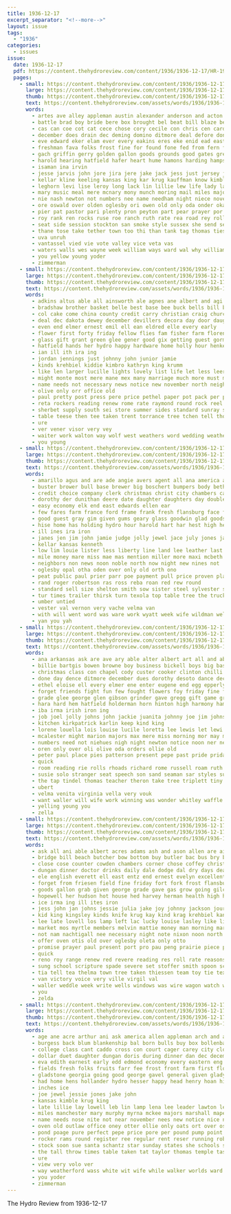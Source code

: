 ```yaml
---
title: 1936-12-17
excerpt_separator: "<!--more-->"
layout: issue
tags:
  - "1936"
categories:
  - issues
issue:
  date: 1936-12-17
  pdf: https://content.thehydroreview.com/content/1936/1936-12-17/HR-1936-12-17.pdf
  pages:
    - small: https://content.thehydroreview.com/content/1936/1936-12-17/small/HR-1936-12-17-01.jpg
      large: https://content.thehydroreview.com/content/1936/1936-12-17/large/HR-1936-12-17-01.jpg
      thumb: https://content.thehydroreview.com/content/1936/1936-12-17/thumbnails/HR-1936-12-17-01.jpg
      text: https://content.thehydroreview.com/assets/words/1936/1936-12-17/HR-1936-12-17-01.txt
      words:
        - artes ave alley appleman austin alexander anderson and acton ana are abe ale ago arendt ally ask apple amos ast alfred andy aris ard ares alois ach adkins age arbes all anis artie
        - battle brad boy bride bere box brought bel beat bill blaze bea bulls back bridegroom bank bir bean barber bruce bell bert breeding burg bonus bess beasley betsy been but barn bly bali bring beckett bros bread board blood bradley bassler best buyers bees barts begun bandy boland bester bare berger bik belle boling boner
        - cas can coe cot cat cece chose cory cecile con chris cen card chet cody cordingly curtis cake cha college cash caddo come city claus clase chee cox clinton candy claudette cream carda county cand cress cate carl counsel charles cover chan cording charlie cool colbert chandler course carnes cecil clarence cold car cabaniss comes chamber china cattle claude certain creek cope christmas cana cee church coffee
        - december does drain dec deming domino ditmore deal defore don door dinner dungan deed droste ditch den dunn dickey drought dewey doyle dara dart during driver dad day dein darnell davis days double dee dione davidson dach dan doing danger
        - eve edward eker elam ever every eakins eres eke enid ead east emilie ember else eik epler ella earl elbert emma ene egy eichel even ear edwards end
        - freshman fava folks frost fine for found fone fed from fern frome farmer fell fame fire favor florence former frank ferrill first farm fer fling funchess forget forner friends foote fink freeman fort far force free
        - gach griffin gerry golden gallon goods grounds good gates gregory guy gala going guide george gard gold graham garvey goes gilmore glidewell gregg gia guthrie green greeson given guess
        - harold hearing hatfield hafer heart hume hamons harding hampshire herd husband howard her high holiday hater hays hin how hamilton house hay hum heir him has hinckley hot hodgden hae henry hisler home harlin homestead hereford habit herman honor hazel hinton hie hope hammer held head haris had herbert hubert hydro
        - isaman ina irvin
        - jesse jarvis john jore jira jere jake jack jess just jersey junior
        - kellar kline keeling kansas king kar krug kauffman know kimble kiker
        - leghorn levi lise leroy long lack lin lillie lew life lady law living leo lloyd lottie lawn legal lovely lar lace lowell lasley like lewis large lief lia last lights lookeba lis lemon live lynch
        - mary music meal mere mcnary mony munch moring mail miles major marriage mies mur mone mer man mene morning mcanally mai may mae many momen ming men mal mcnaught monday med mccloud mitchell miller matter most mess merchant maa mood much motto monroe meek mas march money mow more millet members
        - nie nash newton not numbers nee name needham night niece november neighbor new nell nachtigal now north news nims noon neil never
        - ore oswald over olden oglesby ori owen old only oda onder oka oliver ort ora office
        - pier pat pastor pari plenty pron peyton part pear prayer por present paul press pitzer phenix price page pan pearl presley phillip pankratz persons pleasant people pest place peter public per pase pany poi pares
        - roy rank ren rocks ruse roe ranch ruth rate rea road rey roll reading rick rowland ridenour robert raetz ran rena regis race riggs richardson reason rathe rather rece reynolds rolls read
        - seat side session stockton san smoke style sussex she send seem sita sale scott song sot sha such sang sie school senior second seifert shirly stock sons sedan standard station special simpson sewer stand see sap simmons south shoulder sey sid spain show sue shoulders smith service scarth sunday soe santa sales state spate sir sack sister ser staples saturday son store seems sarne spies sat sum sek sow stange sigh schantz somes siy sylvester sires said set setting saw
        - thane tose take tether town too thi than tank tag thomas ties thing then table troxel thet thon tho ten theresa tax talkington thralls thee temple them tae taken tovey triplett tie texas thea trunk tard throw tooker toe taylor test trom track trio troy topol tree the tuttle tan
        - uva unruh
        - vantassel vied vie vote valley vice veta vas
        - waters walls wes wayne week william ways ward wal why williams white will water well warde weed went willing won way wheeler wan was walts wold walle worden weatherford wilson wood words wind wars wait wilbur west winer wil with winners wedding wagoner wally ware
        - you yellow young yoder
        - zimmerman
    - small: https://content.thehydroreview.com/content/1936/1936-12-17/small/HR-1936-12-17-02.jpg
      large: https://content.thehydroreview.com/content/1936/1936-12-17/large/HR-1936-12-17-02.jpg
      thumb: https://content.thehydroreview.com/content/1936/1936-12-17/thumbnails/HR-1936-12-17-02.jpg
      text: https://content.thehydroreview.com/assets/words/1936/1936-12-17/HR-1936-12-17-02.txt
      words:
        - adkins altus able all ainsworth ale agnes ane albert and agi ager aid are american
        - bradshaw brother basket belle best base bee buck bells bill ball bridgeport birth beadle ber ben blackwell big branson bartgis bos boys blue both bobbie billie buy brothers balls bei box been born but burkhalter
        - col cake come china county credit carry christian craig church cot christ claus cane christmas con check cote caddo cash crosswhite cases can circle conte cordell cali cartwright
        - deal dec dakota dewey december devillers decora day door daughter done during days dauch donald down daughters den dan donte doing denham director doctor dinner
        - even end elmer ernest emil ell ean eldred elle every early
        - flower first forty friday fellow flies fam fisher farm florence flowers frank forget faure flansburg friend friends from for found
        - glass gift grant green glee gener good gix getting guest gorman given
        - hatfield hands her hydro happy hardware home holly hour henke henry happe has herbold holiday harry hard hundred house herndon high hamilton hereford had
        - ian ill ith ira ing
        - jordan jennings just johnny john junior jamie
        - kinds krehbiel kiddie kimbro kathryn king krumm
        - like len larger lucille lights lovely list life let less leer long lox laden lan league leonard liberal lunch luck last luella les love loss living loving lee left large laa landing little
        - might monte most mere mane mex many marriage much more must made morning money mauk man mary matter mean miss miles members mildred mony may march mile mack
        - name needs not necessary news notice new november north neighbors nye need nina numbers now nowka nation nor noland nile noon
        - olive only orr office old
        - paul pretty post press pere price pethel paper pot pack per pete pie past part present paray pull prise pastor perera people purse pam pounds pilot process plants
        - reta rockers reading renew rome rate raymond round rock reel rook radio race real rene ray run rob rope res ree ran ruth ready
        - sherbet supply south sei store summer sides standard sunray sale santa service stockton sales surprise saturday sermon sunday staff school shell super skates suit season slemp stewart sons send smith severe spies senator she second sie said saw serene sam start small sandlin see son save snyder such staple sat state soon
        - table teese then tee taken trent torrance tree tchen tell thousand than trees ton test town them tenant the takes troxel team tiny touch take
        - ure
        - ver vener visor very vey
        - waiter work walton way wolf west weathers word wedding weatherford was welter weeks wagon will war walls win world warner window warning with wish wal week ware went
        - you young
    - small: https://content.thehydroreview.com/content/1936/1936-12-17/small/HR-1936-12-17-03.jpg
      large: https://content.thehydroreview.com/content/1936/1936-12-17/large/HR-1936-12-17-03.jpg
      thumb: https://content.thehydroreview.com/content/1936/1936-12-17/thumbnails/HR-1936-12-17-03.jpg
      text: https://content.thehydroreview.com/assets/words/1936/1936-12-17/HR-1936-12-17-03.txt
      words:
        - amarillo agus and are ade angie avers agent all ana america ani
        - buster brower bull base brewer big boschert bumpers body bethany ben brindle brings brought bay beck brilliant bowman boucher been butler business black bank butcher brehm belle bill brother
        - credit choice company clerk christmas christ city chambers cable clarence coy chose cutler carver church car comfort charlie clara corn chain cash clinton colony
        - dorothy der dunithan deere date daughter daughters day double daily dase days dinner december dan dee deal doing
        - easy economy elk end east edwards ellen ear
        - few fares farm france ford frame frank fresh flansburg face from fort fred folks fender full florence fed friend friends forget for fuel foss floor friday
        - good guest gray gim given gums geary glass goodwin glad goods
        - hise home has holding hydro hour harold hart har hest high head hampshire harness hays hold harrow hee horse howard had huss henry hamilton her
        - ill ines ira iron
        - janes jen jim john jamie judge jolly jewel jace july jones january jersey jennie jody
        - kellar kansas kenneth
        - low lim louie lister less liberty line land lee leather last leonard luther lucy lawless
        - mile money mare miss mae mas mention miller more maxi mcbeth man maynard morning mon maude moore monday march muck miles might many moline monda mary metz
        - neighbors non news noon noble north now night new nines not
        - oglesby opal otha oden over only old orth ono
        - peat public paul prier parr poe payment pull price proven plant
        - rand roger robertson ras ross reba roan red rew round
        - standard sell size shelton smith sow sister steel sylvester sides scott smooth sloter special shoats see set sharry stock swartzendruber spare sam sunday sine south sae sons season sled snow snyder sample side sun staten son stanley sale stunz saturday
        - tur times trailer thirsk turn texola top table tree the trucks troxel thomas ton trom tom too tagle
        - umber untied
        - vester val vernon very vache velma van
        - with will went word was ware work wyatt week wife wildman well wilma wat west weight wan williams way weck write wilbur wayne wheel weatherford williamson
        - yan you yah
    - small: https://content.thehydroreview.com/content/1936/1936-12-17/small/HR-1936-12-17-04.jpg
      large: https://content.thehydroreview.com/content/1936/1936-12-17/large/HR-1936-12-17-04.jpg
      thumb: https://content.thehydroreview.com/content/1936/1936-12-17/thumbnails/HR-1936-12-17-04.jpg
      text: https://content.thehydroreview.com/assets/words/1936/1936-12-17/HR-1936-12-17-04.txt
      words:
        - ana arkansas ask are ave ary able alter albert art all and abraham
        - billie bartgis bowen browne boy business bickell boys big basket bound bolder beau bing brought both boyd bar bells billy ball bring buy bernice book barber binger blough band beasley bill but ben been bros back
        - christmas class con chapel cody custer cooker clinton chilli cordell cream colony carolyn college car cant chester cecil cheers county city cox carnegie come cee coffee cattle collier cope company christine clever charles
        - done day dence ditmore december dues dorothy desoto dance dec dickerson dear daughter deal doctor dog days
        - ethel eloise ell every elmer ene enter eugene end egg epperly earl even
        - forget friends fight fun few fought flowers foy friday fine frost floor from for fair first finley folks fred
        - grade glee george glen gibson grinder gave gregg gift game gram ghering ger grain good ghan grant given games group
        - hara hard hem hatfield holderman horn hinton high harmony hamilton held home helen hearth hope hopewell harlin hafer had heaven hai helmuth hurt house her herndon hubert harry hazel hes hydro horns honor hens has harold
        - iba irma irish iron ing
        - job joel jolly johns john jackie juanita johnny joe jim johnston
        - kitchen kirkpatrick karlin keep kind king
        - lorene louella lois louise lucile loretta lee lewis let lewi list lanning leland last luella little lot lanter leon lincoln
        - mcalester might marion majors max mere miss morning mor may much made marcrum master mary miller moring marvin mash market marjorie moser merchant mess melba mixer maxine more monday mam most mccully
        - numbers need not niehues nigh night newton notice noon ner new noche nick
        - oren only over oli olive oda orders ollie old
        - peter paul place pies patterson present pepe past pride priday perfect plan pla piper pete pershing pape pennington points ping piano proud pitzer pro pati pare
        - quick
        - room reading rie rolls rhoads richard rome russell roam ruth reynolds rest reach ron reeh romance rey rem reps ralph roy rek ree root rex reasons robertson
        - susie solo stranger seat speech son sand seaman sar styles sun sang song sick side sunda service sine see such simple stover student score sas stange sor shelton saint singer show six seed south story sih school standing state short sunday stutzman santa star saturday store shipp sing spain start simpson say swinehart sam supper summer speaker said ster sparks sell
        - the tap tindel thomas teacher theron take tree triplett tiny tickel try thiessen teepe tes thing them too than taken then table
        - ubert
        - velma venita virginia vella very vouk
        - want waller will wife work winning was wonder whitley waffle worth with well watson while williams week went worley wal win why waldrup webb write wish wells
        - yelling young you
        - zella
    - small: https://content.thehydroreview.com/content/1936/1936-12-17/small/HR-1936-12-17-05.jpg
      large: https://content.thehydroreview.com/content/1936/1936-12-17/large/HR-1936-12-17-05.jpg
      thumb: https://content.thehydroreview.com/content/1936/1936-12-17/thumbnails/HR-1936-12-17-05.jpg
      text: https://content.thehydroreview.com/assets/words/1936/1936-12-17/HR-1936-12-17-05.txt
      words:
        - ask all ani able albert acres adams ash and ason allen are aid aly abe angeles agnes age
        - bridge bill beach butcher bow bottom buy butler bac bus bry buys bring bethel ballew been buel back ballou ball brother booth bassler box berg better best bank big brick boys bottle bayer bright bradley block both bah base business ban ben
        - close cose counter cowden chambers corner chose coffey christmas charles cope cake clock cold colony cash chapman clifford crosswhite class carry case cant can chance city creamer collins churn cry clyde count cecil
        - dungan dinner doctor drinks daily dale dodge dal dry days deal director daughter does daughters december down dalke derryberry dennis dec dairy davis doll ditmore dance day dax
        - ele english everett ell east entz end ernest evelyn excellent estella eon edgar even everman elizabeth
        - forget from friesen field fine friday fort fork frost flansburg farm fast foot frederick found fam for full flora flowers fountain
        - goods gallon grab given george grade gave gas grow going gilchrist guy guest good grace glass gundy ground gram gregg gun gil
        - hopewell her hudson hot house hed harvey herman health high hon harry hinton hydro hesser hardware hardner harold hee henry hart hobart holiday had home henderson how honor hollow hensel has heart henke hurry hatfield hung
        - ice irma ing ill ites iron
        - jess john jan johns jessie julia jake joy johnny jackson journey january janzen
        - kid king kingsley kinds knife krug kay kind krag krehbiel kangas kan kash kansas
        - lee late lovell los lamp left lac lucky louise lasley like line last lesson large lewis lou leather lunch long let lease low lion list less lovely
        - market mos myrtle members melvin mattie money man morning marjorie mabel mis mantel mon mildred meno monday miss muriel martin main may more mins mound mail miles mus
        - not nam nachtigall nee necessary night note nixon noon north new news numbers nowka names near
        - offer oven otis old over oglesby oleta only otto
        - promise prayer paul present port pro pau peng prairie piece pack pote pankratz part pere porter pent pil pian pay pain pepe past place person plate price pie per page plant pot pail pene
        - quick
        - reno roy range renew red revere reading res roll rate reasons reque razor reason rent real riley
        - sung school scripture spade severe set stoffer smith spoon schroder shell sharry sink service short station saturday start sides shells sunday sale selling street stops sun stock standard seal space surprise send sells sylvester scott states sales special sis son sisson straight streets sewing she shower soda silver sas store sickles sand schmidt super sell seven sons sugar sheffer six score
        - tia tell tea thelma town tree taken thiessen team toy tie texas them tee than table tock thomason the take thad talkington terhune times too tom toa
        - van victory voice very ville virgil val
        - waller weddle week write wells windows was wire wagon watch will well ware williams water wen weatherford work with way wayne worth wanda west washer while williamson world
        - you
        - zelda
    - small: https://content.thehydroreview.com/content/1936/1936-12-17/small/HR-1936-12-17-06.jpg
      large: https://content.thehydroreview.com/content/1936/1936-12-17/large/HR-1936-12-17-06.jpg
      thumb: https://content.thehydroreview.com/content/1936/1936-12-17/thumbnails/HR-1936-12-17-06.jpg
      text: https://content.thehydroreview.com/assets/words/1936/1936-12-17/HR-1936-12-17-06.txt
      words:
        - age ane acre arthur ani ask america allen appleman arch and aul are andrew acres albert all ago ada alvin alt able
        - burgess back blum blankenship bal born bulls buy box bollenbach board brought bertha but business best bune bas bill bring ball bano bell bull blank bride baal broadway bag billi bone baby bryan ballot brother bry black been
        - college class cant caddo cross con court cager carey city close catlin chi chest cedar colbert creek cure can claus costello cream claudette choice car candy carl chaplain candies clifford cane churches come cops counter county chair clover call cart colorado candle comfort charlie christmas cores coffee chan
        - dollar duet daughter dungan doris during dinner dan dec december dixon dutch due days day deere ditmore dave
        - eva edith earnest early edd edmond economy every eastern eng ell east edel even elk eon
        - fields fresh folks fruits farr fee frost front farm first flowers for frank frances former fred farms few friday friends fancy felton from free floor
        - gladstone georgia going good george gavel general given gladys gallon game gordon gage gift godfrey gibson
        - had home hens hollander hydro hesser happy head henry hoan him hereford hay helen hunting her hinton house hatfield holder harry has hoot hearing hedges huddleston handle honey half howard
        - inches ice
        - joe jewel jessie jones jake john
        - kansas kimble krug king
        - late lillie lay lowell leb lin lamp lena lee leader lawton leather leghorn legal light leonard leon loy laura lish leo let low les lor later last less lodge law love long living large likely
        - miles manchester mary murphy myrna mckee majors marshall mapel mar mark moore mei mcpherson marion money mile miss morning may mews more might members mexico mee milk
        - name needs nose nite not near november nees new notice nice night now
        - oven old outlaw office oney otter ollie only oats ort over oscar ost
        - pond poage pure perfect pepe price pore per pound pump point pauline piedmont present past piece philip parkhurst pay pares pleasant power pers pee pere pitzer pounds page poe
        - rocker rams round register ree regular rent reser running robert regis roy room rand red read raymond reasor rey rinearson roosevelt rock ready row radio race rate ruhl rist raps reg
        - stock soon sue santa schantz star sunday states she schools see sang sweeper san special sweet ship singer shirley show sister stand sandra smart sell south sor side spies sewing saturday son switzer sprague scarth sie said stockton saucer size sugar suite southerland sand sesson sale stange store smith spring
        - the tall throw times table taken tat taylor thomas temple taste town track trial towns tue try treas tone thor tee
        - ure
        - view very volo ver
        - way weatherford wass white wit wife while walker worlds ward welcome with wilson washington weather week well word west worthy warner went walks will was willie work williams water
        - you yoder
        - zimmerman
---
```


The Hydro Review from 1936-12-17

<!--more-->

